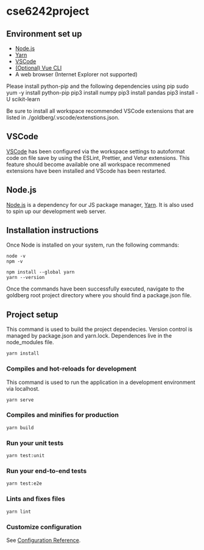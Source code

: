 # cse6242project

## Environment set up
* [Node.js](https://nodejs.org/en/)
* [Yarn](https://yarnpkg.com/)
* [VSCode](https://code.visualstudio.com/)
* [(Optional) Vue CLI](https://cli.vuejs.org/guide/installation.html)
* A web browser (Internet Explorer not supported)

Please install python-pip and the following dependencies using pip
sudo yum -y install python-pip
pip3 install numpy
pip3 install pandas
pip3 install -U scikit-learn

Be sure to install all workspace recommended VSCode extensions that are listed in ./goldberg/.vscode/extenstions.json.

## VSCode
[VSCode](https://code.visualstudio.com/) has been configured via the workspace settings to autoformat code on file save by using the ESLint, Prettier, and Vetur extensions. This feature should become available one all workspace recommened extensions have been installed and VScode has been restarted.

## Node.js
[Node.js](https://nodejs.org/en/) is a dependency for our JS package manager, [Yarn](https://yarnpkg.com/). It is also used to spin up our development web server.

## Installation instructions
Once Node is installed on your system, run the following commands:

```
node -v
npm -v

npm install --global yarn
yarn --version
```

Once the commands have been successfully executed, navigate to the goldberg root project directory where you should find a package.json file.

## Project setup
This command is used to build the project dependecies. Version control is managed by package.json and yarn.lock. Dependences live in the node_modules file.

```
yarn install
```

### Compiles and hot-reloads for development
This command is used to run the application in a development environment via localhost.

```
yarn serve
```

### Compiles and minifies for production
```
yarn build
```

### Run your unit tests
```
yarn test:unit
```

### Run your end-to-end tests
```
yarn test:e2e
```

### Lints and fixes files
```
yarn lint
```

### Customize configuration
See [Configuration Reference](https://cli.vuejs.org/config/).

